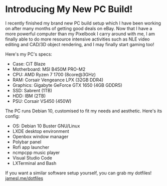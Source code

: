 # Introducing My New PC Build!
I recently finished my brand new PC build setup which I have been working on after many months of getting good deals on eBay. Now that I have a more powerful computer than my Pixelbook I carry around with me, I am finally able to do more resource intensive activities such as NLE video editing and CAD/3D object rendering, and I may finally start gaming too!

Here's my PC's specs:
* Case: CiT Blaze
* Motherboard: MSI B450M PRO-M2
* CPU: AMD Ryzen 7 1700 (8core@3GHz)
* RAM: Corsair Vengeance LPX (32GB DDR4)
* Graphics: Gigabyte GeForce GTX 1650 (4GB GDDR5)
* SSD: Sabrent (1TB)
* HDD: IBM (2TB)
* PSU: Corsair VS450 (450W)

The PC runs Debian 10, customised to fit my needs and aesthetic. Here's its config:
* OS: Debian 10 Buster GNU/Linux
* LXDE desktop environment
* Openbox window manager
* Polybar panel
* Rofi app launcher
* ncmpcpp music player
* Visual Studio Code
* LXTerminal and Bash

If you want a similar software setup yourself, you can grab my dotfiles! [jamesl.me/dotfiles](https://jamesl.me/dotfiles)
